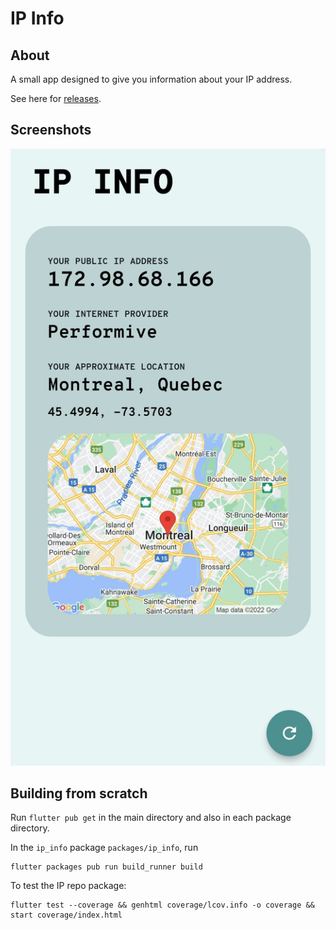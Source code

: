# IP Info

## About
A small app designed to give you information about your IP address.

See here for [releases](https://github.com/marsnebulasoup/ip_info/releases).

## Screenshots
![Screenshot](./screenshot.jpg)


## Building from scratch
Run `flutter pub get` in the main directory and also in each package directory.

In the `ip_info` package `packages/ip_info`, run 
```
flutter packages pub run build_runner build
```
To test the IP repo package:
```
flutter test --coverage && genhtml coverage/lcov.info -o coverage && start coverage/index.html
```